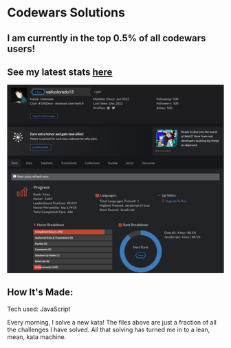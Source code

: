 # Codewars Solutions
## I am currently in the top 0.5% of all codewars users! 

## See my latest stats [here](https://www.codewars.com/users/vailcolorado13)

![codewars profile](codewars-profile.png)

## How It's Made:
Tech used:  JavaScript

Every morning, I solve a new kata!
The files above are just a fraction of all the challenges I have solved. All that solving has turned me in to a lean, mean, kata machine. 


